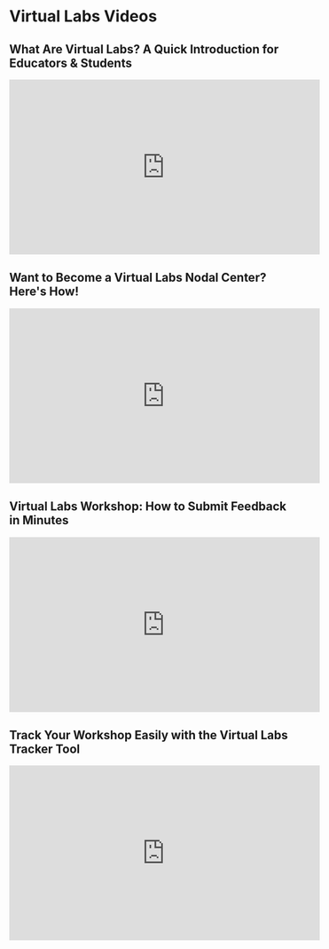 <h1>Virtual Labs Videos</h1>

  <h2>What Are Virtual Labs? A Quick Introduction for Educators & Students</h2>
  <iframe width="560" height="315" 
          src="https://www.youtube.com/embed/61J92_bu3-Q" 
          title="What Are Virtual Labs? A Quick Introduction" 
          frameborder="0" 
          allow="accelerometer; autoplay; clipboard-write; encrypted-media; gyroscope; picture-in-picture; web-share" 
          allowfullscreen>
  </iframe>

  <h2>Want to Become a Virtual Labs Nodal Center? Here's How!</h2>
  <iframe width="560" height="315" 
          src="https://www.youtube.com/embed/P9OQQGi104s"  
          title="Become a Virtual Labs Nodal Center" 
          frameborder="0" 
          allow="accelerometer; autoplay; clipboard-write; encrypted-media; gyroscope; picture-in-picture; web-share" 
          allowfullscreen>
  </iframe>

   <h2>Virtual Labs Workshop: How to Submit Feedback in Minutes</h2>
  <iframe width="560" height="315" 
          src="https://www.youtube.com/embed/D4gKQLzbkCY"  
          title="Submit Feedback for Virtual Labs Workshop" 
          frameborder="0" 
          allow="accelerometer; autoplay; clipboard-write; encrypted-media; gyroscope; picture-in-picture; web-share" 
          allowfullscreen>
  </iframe>

  <h2>Track Your Workshop Easily with the Virtual Labs Tracker Tool</h2>
  <iframe width="560" height="315" 
          src="https://www.youtube.com/embed/-9CvfykcBd8"  
          title="Workshop Tracker Tool" 
          frameborder="0" 
          allow="accelerometer; autoplay; clipboard-write; encrypted-media; gyroscope; picture-in-picture; web-share" 
          allowfullscreen>
  </iframe>

 
